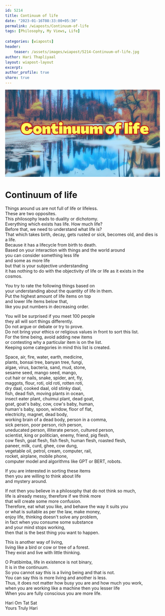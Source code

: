 ```yaml
---   
id: 5214   
title: Continuum of life   
date: "2023-01-16T08:33:00+05:30"   
permalink: /wiaposts/Continuum-of-life    
tags: [Philosophy, My Views, Life]   
   
categories: [wiaposts] 
header:   
    teaser: /assets/images/wiapost/5214-Continuum-of-life.jpg   
author: Hari Thapliyaal   
layout: wiapost-layout
excerpt:   
author_profile: true   
share: true   
---   
```

   
![The Logic of Entangled Mind](/assets/images/wiapost/5214-Continuum-of-life.jpg)        
   
# Continuum of life   
   
Things around us are not full of life or lifeless.   
These are two opposites.   
This philosophy leads to duality or dichotomy.   
Everything which exists has life. How much life?   
Before that, we need to understand what life is?   
That which takes birth, decay, gets rusted or sick, becomes old, and dies is a life.   
Because it has a lifecycle from birth to death.   
Based on your interaction with things and the world around   
you can consider something less life   
and some as more life   
but that is your subjective understanding   
it has nothing to do with the objectivity of life or life as it exists in the cosmos.   
   
You try to rate the following things based on   
your understanding about the quantity of life in them.   
Put the highest amount of life items on top   
and lower life items below that,   
like you put numbers in decreasing order.   
   
You will be surprised if you meet 100 people   
they all will sort things differently.   
Do not argue or debate or try to prove.    
Do not bring your ethics or religious values in front to sort this list.   
For the time being, avoid adding new items   
or contesting why a particular item is on the list.   
Keeping some categories in mind this list is created.   
   
Space, air, fire, water, earth, medicine,   
plants, bonsai tree, banyan tree, fungi,   
algae, virus, bacteria, sand, mud, stone,   
sesame seed, mango seed, mango,   
cut hair or nails, snake, spider, ant, fly,   
maggots, flour, roti, old roti, rotten roti,   
 dry daal, cooked daal, old stinky daal,   
fish, dead fish, moving plants in ocean,   
insect eater plant, chuimui plant, dead goat,   
goat, goat's baby, cow, cow's baby, human,   
human's baby, spoon, window, floor of flat,   
electricity, magnet, dead body,   
working brain of a dead body, person in a comma,   
sick person, poor person, rich person,   
uneducated person, illiterate person, cultured person,   
scientist, king or politician, enemy, friend, pig flesh,   
cow flesh, goat flesh, fish flesh, human flesh, roasted flesh,   
paneer, milk, curd, ghee, cow dung,   
vegetable oil, petrol, cream, computer, rail,   
rocket, airplane, mobile phone,   
computer model and algorithms like GPT or BERT, robots.   
   
If you are interested in sorting these items   
then you are willing to think about life   
and mystery around.   
   
If not then you believe in a philosophy that do not think so much,   
life is already messy, therefore if we think more   
that will create some more confusion.   
Therefore, eat what you like, and behave the way it suits you   
or what is suitable as per the law, make money,   
enjoy life, thinking doesn't solve any problem,   
in fact when you consume some substance   
and your mind stops working,   
then that is the best thing you want to happen.   
   
This is another way of living,    
living like a bird or cow or tree of a forest.   
They exist and live with little thinking.   
   
O Pratibimba, life in existence is not binary,   
It is in the continuum.   
So you cannot say this is a living being and that is not.   
You can say this is more living and another is less.   
Thus, it does not matter how busy you are and how much you work,   
when you are working like a machine then you lesser life   
When you are fully conscious you are more life.   
   
   
Hari Om Tat Sat   
Yours Truly Hari